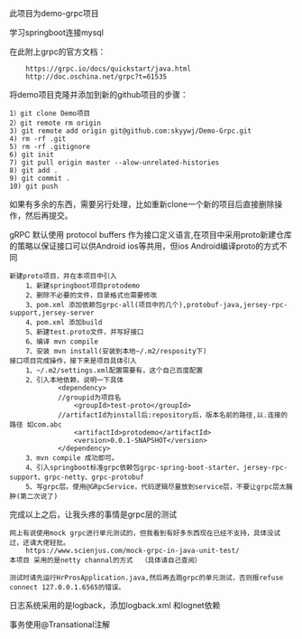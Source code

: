 此项目为demo-grpc项目

学习springboot连接mysql

在此附上grpc的官方文档：
       
        https://grpc.io/docs/quickstart/java.html
        http://doc.oschina.net/grpc?t=61535

将demo项目克隆并添加到新的github项目的步骤：

    1）git clone Demo项目
    2）git remote rm origin
    3) git remote add origin git@github.com:skyywj/Demo-Grpc.git
    4) rm -rf .git
    5) rm -rf .gitignore
    6) git init
    7) git pull origin master --alow-unrelated-histories
    8) git add .
    9) git commit .
    10) git push
    
  
 如果有多余的东西，需要另行处理，比如重新clone一个新的项目后直接删除操作，然后再提交。

gRPC 默认使用 protocol buffers 作为接口定义语言,在项目中采用proto新建仓库的策略以保证接口可以供Android ios等共用，但ios Android编译proto的方式不同

    新建proto项目，并在本项目中引入
        1、新建springboot项目protodemo
        2、删除不必要的文件，目录格式也需要修改
        3、pom.xml 添加依赖包grpc-all(项目中的几个),protobuf-java,jersey-rpc-support,jersey-server
        4、pom.xml 添加build
        5、新建test.proto文件，并写好接口
        6、编译 mvn compile
        7、安装 mvn install(安装到本地~/.m2/resposity下)
    接口项目完成操作，接下来是项目具体引入
        1、~/.m2/settings.xml配置需要有，这个自己百度配置
        2、引入本地依赖，说明一下具体
                <dependency>
                //groupid为项目名
                    <groupId>test-proto</groupId>
                //artifactId为install后:repository后，版本名前的路径,以.连接的路径 如com.abc
                    <artifactId>protodemo</artifactId>
                    <version>0.0.1-SNAPSHOT</version>
                </dependency>
        3、mvn compile 成功即可。
        4、引入springboot标准grpc依赖包grpc-spring-boot-starter、jersey-rpc-support、grpc-netty、grpc-protobuf
        5、写grpc层。使用@GRpcService，代码逻辑尽量放到service层，不要让grpc层太臃肿(第二次说了)
        
完成以上之后，让我头疼的事情是grpc层的测试
    
    网上有说使用mock grpc进行单元测试的，但我看到有好多东西现在已经不支持，具体没试过，还请大佬轻批。
        https://www.scienjus.com/mock-grpc-in-java-unit-test/
    本项目 采用的是netty channal的方式  （具体请自己查阅）
    
    测试时请先运行HrProsApplication.java,然后再去跑grpc的单元测试，否则报refuse connect 127.0.0.1.6565的错误。

日志系统采用的是logback，添加logback.xml 和lognet依赖

事务使用@Transational注解